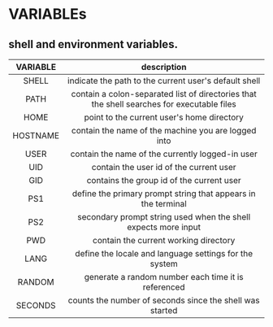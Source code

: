 # VARIABLEs

shell and environment variables.
---

| **VARIABLE** | description |
|:---:|:---:|
| SHELL | indicate the path to the current user's default shell |
| PATH | contain a colon-separated list of directories that the shell searches for executable files |
| HOME | point to the current user's home directory |
| HOSTNAME | contain the name of the machine you are logged into |
| USER | contain the name of the currently logged-in user |
| UID |  contain the user id of the current user |
| GID |  contains the group id of the current user |
| PS1 | define the primary prompt string that appears in the terminal |
| PS2 | secondary prompt string used when the shell expects more input |
| PWD | contain the current working directory |
| LANG | define the locale and language settings for the system |
| RANDOM | generate a random number each time it is referenced |
| SECONDS | counts the number of seconds since the shell was started |